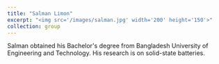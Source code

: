 ```yaml
---
title: "Salman Limon"
excerpt: "<img src='/images/salman.jpg' width='200' height='150'>"
collection: group
---
```


Salman obtained his Bachelor's degree from Bangladesh University of Engineering and Technology. His research is on solid-state batteries.
